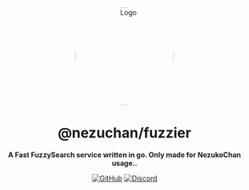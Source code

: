 <div align="center">

<img src="https://i.kagchi.my.id/nezuko.png" alt="Logo" width="200px" height="200px" style="border-radius:50%"/>

# @nezuchan/fuzzier

**A Fast FuzzySearch service written in go. Only made for NezukoChan usage..**

[![GitHub](https://img.shields.io/github/license/nezuchan/fuzzier)](https://github.com/nezuchan/fuzzier/blob/main/LICENSE)
[![Discord](https://discordapp.com/api/guilds/785715968608567297/embed.png)](https://nezu.my.id)

</div>
